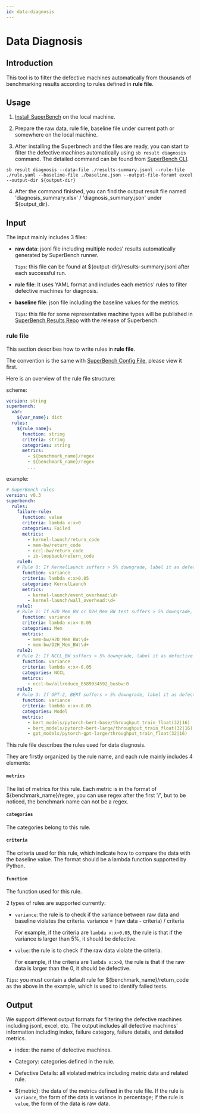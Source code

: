 ```yaml
---
id: data-diagnosis
---
```


# Data Diagnosis

## Introduction

This tool is to filter the defective machines automatically from thousands of benchmarking results according to rules defined in **rule file**.

## Usage

1. [Install SuperBench](./getting-started/installation) on the local machine.

2. Prepare the raw data, rule file, baseline file under current path or somewhere on the local machine.

3. After installing the Superbnech and the files are ready, you can start to filter the defective machines automatically using  `sb result diagnosis` command. The detailed command can be found from [SuperBench CLI](../cli).

  ```
  sb result diagnosis --data-file ./results-summary.jsonl --rule-file ./rule.yaml --baseline-file ./baseline.json --output-file-foramt excel --output-dir ${output-dir}
  ```

4. After the command finished, you can find the output result file named 'diagnosis_summary.xlsx' / 'diagnosis_summary.json' under ${output_dir}.

## Input

The input mainly includes 3 files:

 - **raw data**: jsonl file including multiple nodes' results automatically generated by SuperBench runner.

    `Tips`: this file can be found at ${output-dir}/results-summary.jsonl after each successful run.

 - **rule file**: It uses YAML format and includes each metrics' rules to filter defective machines for diagnosis.

 - **baseline file**: json file including the baseline values for the metrics.

    `Tips`: this file for some representative machine types will be published in [SuperBench Results Repo](https://github.com/microsoft/superbench-results/tree/main) with the release of Superbench.

### rule file

This section describes how to write rules in **rule file**.

The convention is the same with [SuperBench Config File](https://microsoft.github.io/superbenchmark/docs/superbench-config), please view it first.

Here is an overview of the rule file structure:

scheme:
```yaml
version: string
superbench:
  var:
    ${var_name}: dict
  rules:
    ${rule_name}:
      function: string
      criteria: string
      categories: string
      metrics:
        - ${benchmark_name}/regex
        - ${benchmark_name}/regex
        ...
```

example:
```yaml
# SuperBench rules
version: v0.3
superbench:
  rules:
    failure-rule:
      function: value
      criteria: lambda x:x>0
      categories: Failed
      metrics:
        - kernel-launch/return_code
        - mem-bw/return_code
        - nccl-bw/return_code
        - ib-loopback/return_code
    rule0:
    # Rule 0: If KernelLaunch suffers > 5% downgrade, label it as defective
      function: variance
      criteria: lambda x:x>0.05
      categories: KernelLaunch
      metrics:
        - kernel-launch/event_overhead:\d+
        - kernel-launch/wall_overhead:\d+
    rule1:
    # Rule 1: If H2D_Mem_BW or D2H_Mem_BW test suffers > 5% downgrade, label it as defective
      function: variance
      criteria: lambda x:x<-0.05
      categories: Mem
      metrics:
        - mem-bw/H2D_Mem_BW:\d+
        - mem-bw/D2H_Mem_BW:\d+
    rule2:
    # Rule 2: If NCCL_BW suffers > 5% downgrade, label it as defective
      function: variance
      criteria: lambda x:x<-0.05
      categories: NCCL
      metircs:
        - nccl-bw/allreduce_8589934592_busbw:0
    rule3:
    # Rule 3: If GPT-2, BERT suffers > 5% downgrade, label it as defective
      function: variance
      criteria: lambda x:x<-0.05
      categories: Model
      metrics:
        - bert_models/pytorch-bert-base/throughput_train_float(32|16)
        - bert_models/pytorch-bert-large/throughput_train_float(32|16)
        - gpt_models/pytorch-gpt-large/throughput_train_float(32|16)
```

This rule file describes the rules used for data diagnosis.

They are firstly organized by the rule name, and each rule mainly includes 4 elements:

#### `metrics`

The list of metrics for this rule. Each metric is in the format of ${benchmark_name}/regex, you can use regex after the first '/', but to be noticed, the benchmark name can not be a regex.

#### `categories`

The categories belong to this rule.

#### `criteria`

The criteria used for this rule, which indicate how to compare the data with the baseline value. The format should be a lambda function supported by Python.

#### `function`

The function used for this rule.

2 types of rules are supported currently:

- `variance`: the rule is to check if the variance between raw data and baseline violates the criteria. variance = (raw data - criteria) / criteria

  For example, if the criteria are `lambda x:x>0.05`, the rule is that if the variance is larger than 5%, it should be defective.

- `value`: the rule is to check if the raw data violate the criteria.

  For example, if the criteria are `lambda x:x>0`, the rule is that if the raw data is larger than the 0, it should be defective.

`Tips`: you must contain a default rule for ${benchmark_name}/return_code as the above in the example, which is used to identify failed tests.

## Output

We support different output formats for filtering the defective machines including jsonl, excel, etc. The output includes all defective machines' information including index, failure category, failure details, and detailed metrics.

- index: the name of defective machines.

- Category: categories defined in the rule.

- Defective Details: all violated metrics including metric data and related rule.

- ${metric}: the data of the metrics defined in the rule file. If the rule is `variance`, the form of the data is variance in percentage; if the rule is `value`, the form of the data is raw data.
